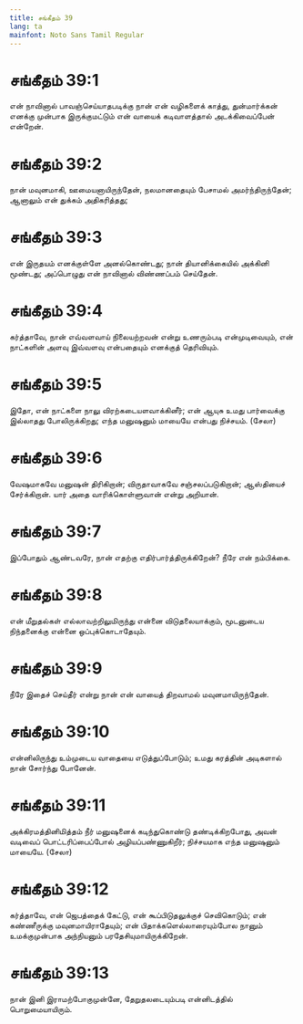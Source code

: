 ```yaml
---
title: சங்கீதம் 39
lang: ta
mainfont: Noto Sans Tamil Regular
---
```


# சங்கீதம் 39:1

என் நாவினால் பாவஞ்செய்யாதபடிக்கு நான் என் வழிகளைக் காத்து, துன்மார்க்கன் எனக்கு முன்பாக இருக்குமட்டும் என் வாயைக் கடிவாளத்தால் அடக்கிவைப்பேன் என்றேன்.

# சங்கீதம் 39:2

நான் மவுனமாகி, ஊமையனாயிருந்தேன், நலமானதையும் பேசாமல் அமர்ந்திருந்தேன்; ஆனாலும் என் துக்கம் அதிகரித்தது;

# சங்கீதம் 39:3

என் இருதயம் எனக்குள்ளே அனல்கொண்டது; நான் தியானிக்கையில் அக்கினி மூண்டது; அப்பொழுது என் நாவினால் விண்ணப்பம் செய்தேன்.

# சங்கீதம் 39:4

கர்த்தாவே, நான் எவ்வளவாய் நிலையற்றவன் என்று உணரும்படி என்முடிவையும், என் நாட்களின் அளவு இவ்வளவு என்பதையும் எனக்குத் தெரிவியும்.

# சங்கீதம் 39:5

இதோ, என் நாட்களை நாலு விரற்கடையளவாக்கினீர்; என் ஆயுசு உமது பார்வைக்கு இல்லாதது போலிருக்கிறது; எந்த மனுஷனும் மாயையே என்பது நிச்சயம். (சேலா)

# சங்கீதம் 39:6

வேஷமாகவே மனுஷன் திரிகிறான்; விருதாவாகவே சஞ்சலப்படுகிறான்; ஆஸ்தியைச் சேர்க்கிறான். யார் அதை வாரிக்கொள்ளுவான் என்று அறியான்.

# சங்கீதம் 39:7

இப்போதும் ஆண்டவரே, நான் எதற்கு எதிர்பார்த்திருக்கிறேன்? நீரே என் நம்பிக்கை.

# சங்கீதம் 39:8

என் மீறுதல்கள் எல்லாவற்றிலுமிருந்து என்னை விடுதலையாக்கும், மூடனுடைய நிந்தனைக்கு என்னை ஒப்புக்கொடாதேயும்.

# சங்கீதம் 39:9

நீரே இதைச் செய்தீர் என்று நான் என் வாயைத் திறவாமல் மவுனமாயிருந்தேன்.

# சங்கீதம் 39:10

என்னிலிருந்து உம்முடைய வாதையை எடுத்துப்போடும்; உமது கரத்தின் அடிகளால் நான் சோர்ந்து போனேன்.

# சங்கீதம் 39:11

அக்கிரமத்தினிமித்தம் நீர் மனுஷனைக் கடிந்துகொண்டு தண்டிக்கிறபோது, அவன் வடிவைப் பொட்டரிப்பைப்போல் அழியப்பண்ணுகிறீர்; நிச்சயமாக எந்த மனுஷனும் மாயையே. (சேலா)

# சங்கீதம் 39:12

கர்த்தாவே, என் ஜெபத்தைக் கேட்டு, என் கூப்பிடுதலுக்குச் செவிகொடும்; என் கண்ணீருக்கு மவுனமாயிராதேயும்; என் பிதாக்களெல்லாரையும்போல நானும் உமக்குமுன்பாக அந்நியனும் பரதேசியுமாயிருக்கிறேன்.

# சங்கீதம் 39:13

நான் இனி இராமற்போகுமுன்னே, தேறுதலடையும்படி என்னிடத்தில் பொறுமையாயிரும்.

